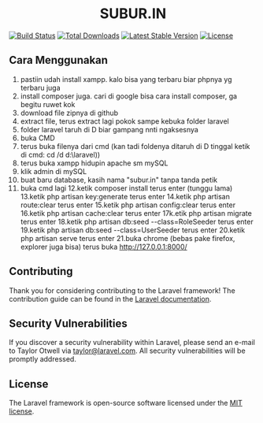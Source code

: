 
<h1 align="center" color:"#3498DB" >SUBUR.IN</h1>

<a href="https://travis-ci.org/laravel/framework"><img src="https://travis-ci.org/laravel/framework.svg" alt="Build Status"></a>
<a href="https://packagist.org/packages/laravel/framework"><img src="https://poser.pugx.org/laravel/framework/d/total.svg" alt="Total Downloads"></a>
<a href="https://packagist.org/packages/laravel/framework"><img src="https://poser.pugx.org/laravel/framework/v/stable.svg" alt="Latest Stable Version"></a>
<a href="https://packagist.org/packages/laravel/framework"><img src="https://poser.pugx.org/laravel/framework/license.svg" alt="License"></a>
</p>

## Cara Menggunakan

1. pastiin udah install xampp. kalo bisa yang terbaru biar phpnya yg terbaru juga
2. install composer juga. cari di google bisa cara install composer, ga begitu ruwet kok
3. download file zipnya di github
4. extract file, terus extract lagi pokok sampe kebuka folder laravel
5. folder laravel taruh di D biar gampang nnti ngaksesnya
6. buka CMD
7. terus buka filenya dari cmd (kan tadi foldenya ditaruh di D tinggal ketik di cmd:  cd /d d:\laravel))
8. terus buka xampp hidupin apache sm mySQL
9. klik admin di mySQL
10. buat baru database, kasih nama "subur.in" tanpa tanda petik
11. buka cmd lagi
12.ketik composer install terus enter (tunggu lama)
13.ketik php artisan key:generate terus enter
14.ketik php artisan route:clear terus enter
15.ketik php artisan config:clear terus enter
16.ketik php artisan cache:clear terus enter
17k.etik php artisan migrate terus enter
18.ketik php artisan db:seed --class=RoleSeeder terus enter
19.ketik php artisan db:seed --class=UserSeeder terus enter
20.ketik php artisan serve terus enter
21.buka chrome (bebas pake firefox, explorer juga bisa) terus buka http://127.0.0.1:8000/

## Contributing

Thank you for considering contributing to the Laravel framework! The contribution guide can be found in the [Laravel documentation](https://laravel.com/docs/contributions).

## Security Vulnerabilities

If you discover a security vulnerability within Laravel, please send an e-mail to Taylor Otwell via [taylor@laravel.com](mailto:taylor@laravel.com). All security vulnerabilities will be promptly addressed.

## License

The Laravel framework is open-source software licensed under the [MIT license](https://opensource.org/licenses/MIT).


<p align="center">


